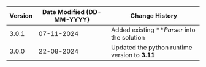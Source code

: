 | **Version** | **Date Modified (DD-MM-YYYY)** | **Change History**                               |
|-------------|--------------------------------|------------------------------------------------- |  
| 3.0.1       | 07-11-2024                     |  Added existing ***Parser* into the solution     | 
| 3.0.0       | 22-08-2024                     |  Updated the python runtime version to **3.11**  | 
